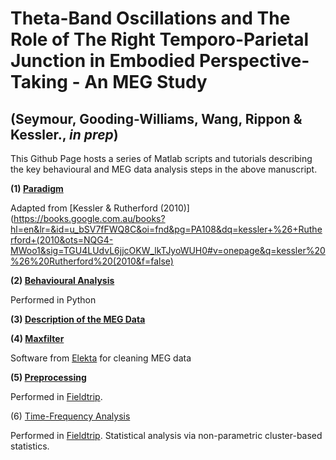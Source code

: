 # **Theta-Band Oscillations and The Role of The Right Temporo-Parietal Junction in Embodied Perspective-Taking - An MEG Study**

## **(Seymour, Gooding-Williams, Wang, Rippon & Kessler., *in prep*)**



This Github Page hosts a series of Matlab scripts and tutorials describing the key behavioural and MEG data analysis steps in the above manuscript. 

**(1) [Paradigm](http://robertseymour.me/perspective-taking-MEG-analysis-ABC/paradigm)**

Adapted from [Kessler & Rutherford (2010)](https://books.google.com.au/books?hl=en&lr=&id=u_bSV7fFWQ8C&oi=fnd&pg=PA108&dq=kessler+%26+Rutherford+(2010&ots=NQG4-MWoo1&sig=TGU4LUdvL6jjcOKW_lkTJyoWUH0#v=onepage&q=kessler%20%26%20Rutherford%20(2010&f=false)

**(2) [Behavioural Analysis](http://robertseymour.me/perspective-taking-MEG-analysis-ABC/behavioural)**

Performed in Python

**(3) [Description of the MEG Data](http://robertseymour.me/perspective-taking-MEG-analysis-ABC/MEG_data)**

**(4) [Maxfilter](http://robertseymour.me/perspective-taking-MEG-analysis-ABC/maxfilter)**

Software from [Elekta](http://imaging.mrc-cbu.cam.ac.uk/meg/Maxfilter) for cleaning MEG data

**(5) [Preprocessing](http://robertseymour.me/perspective-taking-MEG-analysis-ABC/MEG_data)**

Performed in [Fieldtrip](http://www.fieldtriptoolbox.org/).

(6) [Time-Frequency Analysis](http://robertseymour.me/perspective-taking-MEG-analysis-ABC/tfr_analysis)

Performed in [Fieldtrip](http://www.fieldtriptoolbox.org/). Statistical analysis via non-parametric cluster-based statistics.
